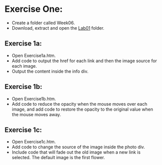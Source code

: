 #  Exercise One:

- Create a folder called Week06.
- Download, extract and open the [Lab01](archives/lab01.zip) folder.


## Exercise 1a:

- Open Exercise1a.htm.
- Add code to output the href for each link and then the image source for each image.
- Output the content inside the info div.


## Exercise 1b:

- Open Exercise1b.htm.
- Add code to reduce the opacity when the mouse moves over each image, and add code to restore the opacity to the original value when the mouse moves away.


## Exercise 1c:

- Open Exercise1c.htm.
- Add code to change the source of the image inside the photo div.
- Include code that will fade out the old image when a new link is selected. The default image is the first flower.

